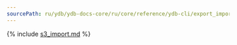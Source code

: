 ```yaml
---
sourcePath: ru/ydb/ydb-docs-core/ru/core/reference/ydb-cli/export_import/s3_import.md
---
```

{% include [s3_import.md](_includes/s3_import.md) %}